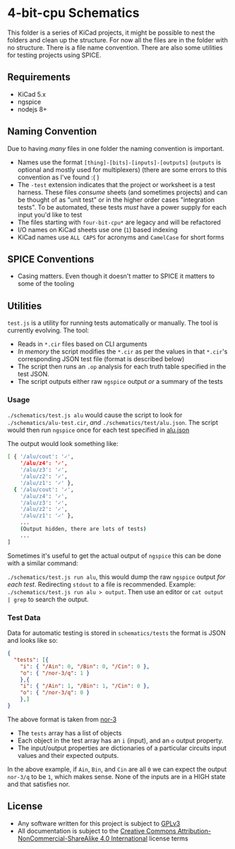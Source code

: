 4-bit-cpu Schematics
====================

This folder is a series of KiCad projects, it might be possible to nest the folders and clean up the structure.  For now all the files are in the folder with no structure.  There is a file name convention.  There are also some utilities for testing projects using SPICE.


## Requirements

* KiCad 5.x
* ngspice
* nodejs 8+

## Naming Convention

Due to having _many_ files in one folder the naming convention is important.

* Names use the format `[thing]-[bits]-[inputs]-[outputs]` (`outputs` is optional and mostly used for multiplexers) (there are some errors to this convention as I've found :( )
* The `-test` extension indicates that the project or worksheet is a test harness.  These files _consume_ sheets (and sometimes projects) and can be thought of as "unit test" or in the higher order cases "integration tests".  To be automated, these tests *must* have a power supply for each input you'd like to test
* The files starting with `four-bit-cpu*` are legacy and will be refactored
* I/O names on KiCad sheets use one (`1`) based indexing
* KiCad names use `ALL CAPS` for acronyms and `CamelCase` for short forms

## SPICE Conventions

* Casing matters.  Even though it doesn't matter to SPICE it matters to some of the tooling

## Utilities

`test.js` is a utility for running tests automatically or manually.  The tool is currently evolving.  The tool:

* Reads in `*.cir` files based on CLI arguments
* _In memory_ the script modifies the `*.cir` as per the values in that `*.cir`'s corresponding JSON test file (format is described below)
* The script then runs an `.op` analysis for each truth table specified in the test JSON.
* The script outputs either raw `ngspice` output _or_ a summary of the tests

### Usage

`./schematics/test.js alu` would cause the script to look for `./schematics/alu-test.cir`, _and_ `./schematics/test/alu.json`.  The script would then run `ngspice` once for each test specified in [alu.json](./schematics/test/alu.json "ALU Tests")

The output would look something like:

```bash
[ { '/alu/cout': '✓',
    '/alu/z4': '✓',
    '/alu/z3': '✓',
    '/alu/z2': '✓',
    '/alu/z1': '✓' },
  { '/alu/cout': '✓',
    '/alu/z4': '✓',
    '/alu/z3': '✓',
    '/alu/z2': '✓',
    '/alu/z1': '✓' },
    ...
    (Output hidden, there are lots of tests)
    ...
]
```

Sometimes it's useful to get the actual output of `ngspice` this can be done with a similar command:


`./schematics/test.js run alu`, this would dump the raw `ngspice` output _for each test_.  Redirecting `stdout` to a file is recommended.  Example: `./schematics/test.js run alu > output`.  Then use an editor or `cat output | grep` to search the output.

### Test Data

Data for automatic testing is stored in `schematics/tests` the format is JSON and looks like so:

```json
{
  "tests": [{
    "i": { "/Ain": 0, "/Bin": 0, "/Cin": 0 },
    "o": { "/nor-3/q": 1 } 
    },{
    "i": { "/Ain": 1, "/Bin": 1, "/Cin": 0 },
    "o": { "/nor-3/q": 0 } 
    },]
}
```

The above format is taken from [nor-3](./schematics/tests/gate-nor-3.json "nor-3 truth table tests")

* The `tests` array has a list of objects
* Each object in the test array has an `i` (input), and an `o` output property.
* The input/output properties are dictionaries of a particular circuits input values and their expected outputs.

In the above example, if `Ain`, `Bin`, and `Cin` are all `0` we can expect the output `nor-3/q` to be `1`, which makes sense.  None of the inputs are in a HIGH state and that satisfies nor.

## License

* Any software written for this project is subject to [GPLv3](../LICENSE)
* All documentation is subject to the [Creative Commons Attribution-NonCommercial-ShareAlike 4.0 International](https://creativecommons.org/licenses/by-nc-sa/4.0/legalcode) license terms
